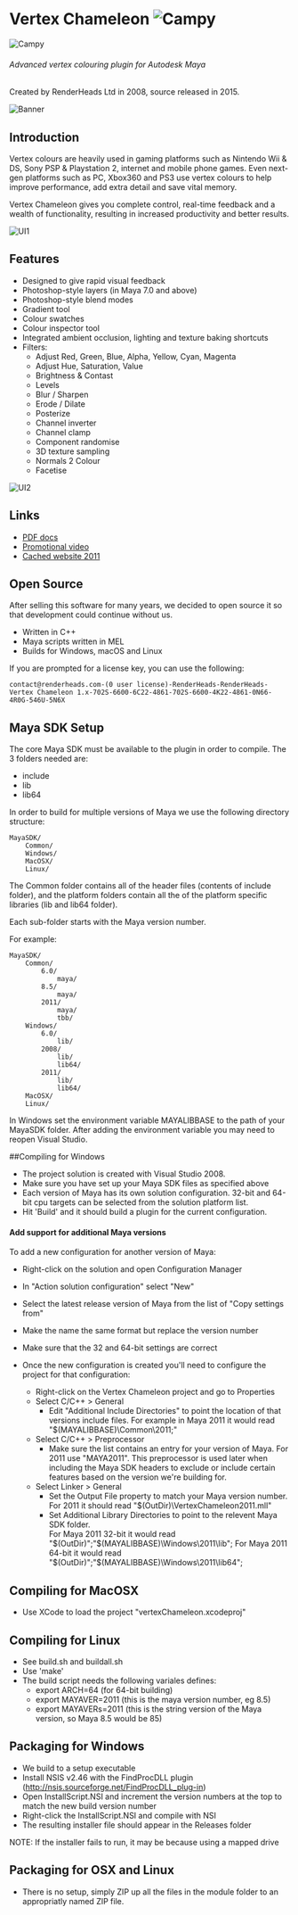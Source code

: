 # Vertex Chameleon ![Campy](https://github.com/RenderHeads/MayaPlugin-VertexChameleon/blob/master/docs/Chameleon.png "Campy")
![Campy](https://github.com/RenderHeads/MayaPlugin-VertexChameleon/blob/master/docs/Chameleon.png "Campy")
###### Advanced vertex colouring plugin for Autodesk Maya
Created by RenderHeads Ltd in 2008, source released in 2015.

![Banner](https://github.com/RenderHeads/MayaPlugin-VertexChameleon/blob/master/docs/banner1.jpg "Banner")

## Introduction

Vertex colours are heavily used in gaming platforms such as Nintendo Wii & DS, Sony PSP & Playstation 2, internet and mobile phone games. Even next-gen platforms such as PC, Xbox360 and PS3 use vertex colours to help improve performance, add extra detail and save vital memory.

Vertex Chameleon gives you complete control, real-time feedback and a wealth of functionality, resulting in increased productivity and better results.

![UI1](https://github.com/RenderHeads/MayaPlugin-VertexChameleon/blob/master/docs/VertexChameleon02.jpg "UI1")

## Features

+ Designed to give rapid visual feedback
+ Photoshop-style layers (in Maya 7.0 and above)
+ Photoshop-style blend modes
+ Gradient tool
+ Colour swatches
+ Colour inspector tool
+ Integrated ambient occlusion, lighting and texture baking shortcuts
+ Filters:
  + Adjust Red, Green, Blue, Alpha, Yellow, Cyan, Magenta
  + Adjust Hue, Saturation, Value
  + Brightness & Contast
  + Levels
  + Blur / Sharpen
  + Erode / Dilate
  + Posterize
  + Channel inverter
  + Channel clamp
  + Component randomise
  + 3D texture sampling
  + Normals 2 Colour
  + Facetise

![UI2](https://github.com/RenderHeads/MayaPlugin-VertexChameleon/blob/master/docs/VertexChameleon04.jpg "UI2")

## Links

+ [PDF docs](https://github.com/RenderHeads/MayaPlugin-VertexChameleon/releases/download/v1.6.x/VertexChameleonDocumentation.pdf)
+ [Promotional video](https://vimeo.com/1487692)
+ [Cached website 2011](https://web.archive.org/web/20111204060736/http://www.renderheads.com/portfolio/VertexChameleon/)

## Open Source

After selling this software for many years, we decided to open source it so that development could continue without us.

+ Written in C++
+ Maya scripts written in MEL
+ Builds for Windows, macOS and Linux

If you are prompted for a license key, you can use the following:

`contact@renderheads.com-(0 user license)-RenderHeads-RenderHeads-Vertex Chameleon 1.x-702S-6600-6C22-4861-702S-6600-4K22-4861-0N66-4R0G-546U-5N6X`

## Maya SDK Setup

The core Maya SDK must be available to the plugin in order to compile.  The 3 folders needed are:
 + include
 + lib
 + lib64

In order to build for multiple versions of Maya we use the following directory structure:

	MayaSDK/
		Common/
		Windows/
		MacOSX/
		Linux/

The Common folder contains all of the header files (contents of include folder), and the platform folders contain all the of the platform specific libraries (lib and lib64 folder).

Each sub-folder starts with the Maya version number.

For example:

	MayaSDK/
		Common/
			6.0/
				maya/
			8.5/
				maya/
			2011/
				maya/
				tbb/
		Windows/
			6.0/
				lib/
			2008/
				lib/
				lib64/
			2011/
				lib/
				lib64/
		MacOSX/
		Linux/

In Windows set the environment variable MAYALIBBASE to the path of your MayaSDK folder.  After adding the environment variable you may need to reopen Visual Studio.

##Compiling for Windows

+ The project solution is created with Visual Studio 2008.
+ Make sure you have set up your Maya SDK files as specified above
+ Each version of Maya has its own solution configuration. 32-bit and 64-bit cpu targets can be selected from the solution platform list.
+ Hit 'Build' and it should build a plugin for the current configuration.

#### Add support for additional Maya versions
To add a new configuration for another version of Maya:
+ Right-click on the solution and open Configuration Manager
+ In "Action solution configuration" select "New"
+ Select the latest release version of Maya from the list of "Copy settings from"
+ Make the name the same format but replace the version number
+ Make sure that the 32 and 64-bit settings are correct

+ Once the new configuration is created you'll need to configure the project for that configuration:
	+ Right-click on the Vertex Chameleon project and go to Properties
	+ Select C/C++ > General
		+ Edit "Additional Include Directories" to point the location of that versions include files.  For example in Maya 2011 it would read "$(MAYALIBBASE)\Common\2011;"
	+ Select C/C++ > Preprocessor
		+ Make sure the list contains an entry for your version of Maya.  For 2011 use "MAYA2011".  This preprocessor is used later when including the Maya SDK headers to exclude or include certain features based on the version we're building for.
	+ Select Linker > General 
		+ Set the Output File property to match your Maya version number.  For 2011 it should read "$(OutDir)\VertexChameleon2011.mll"
		+ Set Additional Library Directories to point to the relevent Maya SDK folder.  
			For Maya 2011 32-bit it would read "$(OutDir)";"$(MAYALIBBASE)\Windows\2011\lib";
			For Maya 2011 64-bit it would read "$(OutDir)";"$(MAYALIBBASE)\Windows\2011\lib64";

## Compiling for MacOSX

+ Use XCode to load the project "vertexChameleon.xcodeproj"

## Compiling for Linux

+ See build.sh and buildall.sh
+ Use 'make'
+ The build script needs the following variales defines:
	+ export ARCH=64		(for 64-bit building)
	+ export MAYAVER=2011		(this is the maya version number, eg 8.5)
	+ export MAYAVERs=2011		(this is the string version of the Maya version, so Maya 8.5 would be 85)

## Packaging for Windows

+ We build to a setup executable
+ Install NSIS v2.46 with the FindProcDLL plugin (http://nsis.sourceforge.net/FindProcDLL_plug-in)
+ Open InstallScript.NSI and increment the version numbers at the top to match the new build version number
+ Right-click the InstallScript.NSI and compile with NSI
+ The resulting installer file should appear in the Releases folder

NOTE: If the installer fails to run, it may be because using a mapped drive

## Packaging for OSX and Linux

+ There is no setup, simply ZIP up all the files in the module folder to an appropriatly named ZIP file.

